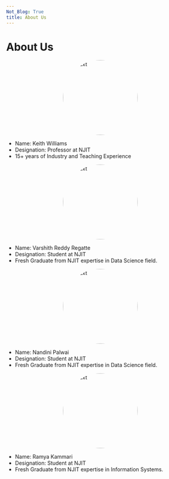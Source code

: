 ```yaml
---
Not_Blog: True
title: About Us
---
```


# About Us

<div style="display:flex; justify-content:center;">
  <img src="/NJIT-WIS/project-2-team-rockedu/public/images/ldapimage.png" alt="Alt text" style="border-radius:50%; width:200px; height:200px; object-fit:cover;" />
</div>


- Name: Keith Williams
- Designation: Professor at NJIT
- 15+ years of Industry and Teaching Experience 


<div style="display:flex; justify-content:center;">
  <img src="/NJIT-WIS/project-2-team-rockedu/public/images/varshith.jpeg" alt="Alt text" style="border-radius:50%; width:200px; height:200px; object-fit:cover;" />
</div>


- Name: Varshith Reddy Regatte
- Designation: Student at NJIT
- Fresh Graduate from NJIT expertise in Data Science field.
<div style="display:flex; justify-content:center;">
  <img src="/NJIT-WIS/project-2-team-rockedu/public/images/nandini.jpeg" alt="Alt text" style="border-radius:50%; width:200px; height:200px; object-fit:cover;" />
</div>



- Name: Nandini Palwai
- Designation: Student at NJIT
- Fresh Graduate from NJIT expertise in Data Science field.
<div style="display:flex; justify-content:center;">
  <img src="/NJIT-WIS/project-2-team-rockedu/public/images/ramya.jpeg" alt="Alt text" style="border-radius:50%; width:200px; height:200px; object-fit:cover;" />
</div>


- Name: Ramya Kammari
- Designation: Student at NJIT
- Fresh Graduate from NJIT expertise in Information Systems.